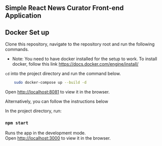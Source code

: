## Simple React News Curator Front-end Application

## Docker Set up
Clone this repository, navigate to the repository root and run the following commands.
- Note: You need to have docker installed for the setup to work. To install docker, follow this link https://docs.docker.com/engine/install/

``cd`` into the project directory and run the command below.
```bash
    sudo docker-compose up --build -d
```
Open [http://localhost:8081](http://localhost:8081) to view it in the browser.

Alternatively, you can follow the instructions below

In the project directory, run:

### `npm start`

Runs the app in the development mode.\
Open [http://localhost:3000](http://localhost:3000) to view it in the browser.